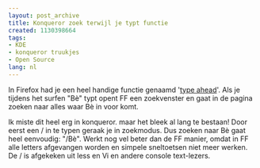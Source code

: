 ```yaml
---
layout: post_archive
title: Konqueror zoek terwijl je typt functie
created: 1130398664
tags:
- KDE
- konqueror truukjes
- Open Source
lang: nl
---
```

In Firefox had je een heel handige functie genaamd '[type ahead](http://www.mozilla.org/access/type-ahead/)'. Als je tijdens het surfen "Bè" typt opent FF een zoekvenster en gaat in de pagina zoeken naar alles waar Bè in voor komt.

Ik miste dit heel erg in konqueror. maar het bleek al lang te bestaan! Door eerst een / in te typen geraak je in zoekmodus. Dus zoeken naar Bè gaat heel eenvoudig: "/Bè". Werkt nog vel beter dan de FF manier, omdat in FF alle letters afgevangen worden en simpele sneltoetsen niet meer werken. De / is afgekeken uit less en Vi en andere console text-lezers.
